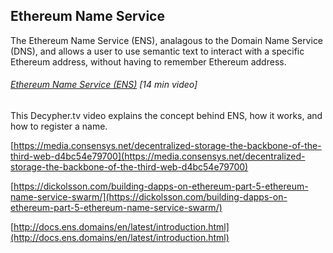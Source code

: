 ## Ethereum Name Service

The Ethereum Name Service \(ENS\), analagous to the Domain Name Service \(DNS\), and allows a user to use semantic text to interact with a specific Ethereum address, without having to remember Ethereum address.

###### [Ethereum Name Service \(ENS\)](http://decypher.tv/series/ethereum-development/video/13) \[14 min video\]

This Decypher.tv video explains the concept behind ENS, how it works, and how to register a name.

[https://media.consensys.net/decentralized-storage-the-backbone-of-the-third-web-d4bc54e79700](https://media.consensys.net/decentralized-storage-the-backbone-of-the-third-web-d4bc54e79700)

[https://dickolsson.com/building-dapps-on-ethereum-part-5-ethereum-name-service-swarm/](https://dickolsson.com/building-dapps-on-ethereum-part-5-ethereum-name-service-swarm/)

[http://docs.ens.domains/en/latest/introduction.html](http://docs.ens.domains/en/latest/introduction.html)

